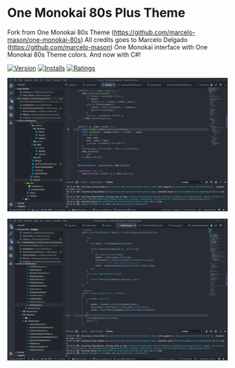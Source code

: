 # One Monokai 80s Plus Theme

Fork from One Monokai 80s Theme (https://github.com/marcelo-mason/one-monokai-80s)
All credits goes to Marcelo Delgado (https://github.com/marcelo-mason)
One Monokai interface with One Monokai 80s Theme colors. And now with C#!

[![Version](https://vsmarketplacebadge.apphb.com/version/victortrusov.one-monokai-80s-plus.svg)](https://marketplace.visualstudio.com/items?itemName=victortrusov.one-monokai-80s-plus.svg) [![Installs](https://vsmarketplacebadge.apphb.com/installs/victortrusov.one-monokai-80s-plus.svg)](https://marketplace.visualstudio.com/items?itemName=victortrusov.one-monokai-80s-plus) [![Ratings](https://vsmarketplacebadge.apphb.com/rating/victortrusov.one-monokai-80s-plus.svg)](https://marketplace.visualstudio.com/items?itemName=victortrusov.one-monokai-80s-plus)


![Interface Screenshot](interface.png)

![Interface Screenshot](interface2.png)
